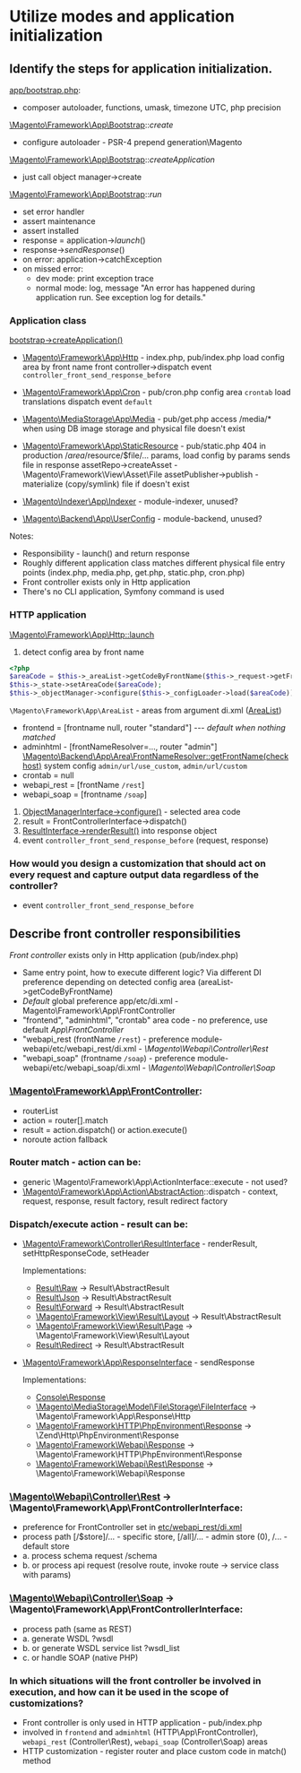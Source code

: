 # Utilize modes and application initialization

## Identify the steps for application initialization.
[app/bootstrap.php](https://github.com/magento/magento2/blob/2.3/app/bootstrap.php):

- composer autoloader, functions, umask, timezone UTC, php precision

[\Magento\Framework\App\Bootstrap](https://github.com/magento/magento2/blob/2.3/lib/internal/Magento/Framework/App/Bootstrap.php)::*create*

- configure autoloader - PSR-4 prepend generation\Magento

[\Magento\Framework\App\Bootstrap](https://github.com/magento/magento2/blob/2.3/lib/internal/Magento/Framework/App/Bootstrap.php)::*createApplication*

- just call object manager->create

[\Magento\Framework\App\Bootstrap](https://github.com/magento/magento2/blob/2.3/lib/internal/Magento/Framework/App/Bootstrap.php)::*run*

- set error handler
- assert maintenance
- assert installed
- response = application->*launch*()
- response->*sendResponse*()
- on error: application->catchException
- on missed error:
  - dev mode: print exception trace
  - normal mode: log, message "An error has happened during application run. See exception log for details."

### Application class

[bootstrap->createApplication()](https://github.com/magento/magento2/blob/2.3/lib/internal/Magento/Framework/App/Bootstrap.php#L230) 

  - [\Magento\Framework\App\Http](https://github.com/magento/magento2/blob/2.3/lib/internal/Magento/Framework/App/Http.php) - index.php, pub/index.php
    load config area by front name
    front controller->dispatch
    event `controller_front_send_response_before`

  - [\Magento\Framework\App\Cron](https://github.com/magento/magento2/blob/2.3/lib/internal/Magento/Framework/App/Cron.php) - pub/cron.php
    config area `crontab`
    load translations
    dispatch event `default`

  - [\Magento\MediaStorage\App\Media](https://github.com/magento/magento2/blob/2.3/app/code/Magento/MediaStorage/App/Media.php) - pub/get.php
    access /media/* when using DB image storage and physical file doesn't exist

  - [\Magento\Framework\App\StaticResource](https://github.com/magento/magento2/blob/2.3/lib/internal/Magento/Framework/App/StaticResource.php) - pub/static.php
    404 in production
    /$area/$resource/$file/... params, load config by params
    sends file in response
    assetRepo->createAsset - \Magento\Framework\View\Asset\File
    assetPublisher->publish - materialize (copy/symlink) file if doesn't exist

  - [\Magento\Indexer\App\Indexer](https://github.com/magento/magento2/blob/2.3/app/code/Magento/Indexer/App/Indexer.php) - module-indexer, unused?
  - [\Magento\Backend\App\UserConfig](https://github.com/magento/magento2/blob/2.3/app/code/Magento/Backend/App/UserConfig.php) - module-backend, unused?

Notes:

- Responsibility - launch() and return response
- Roughly different application class matches different physical file entry points (index.php, media.php, get.php, static.php, cron.php)
- Front controller exists only in Http application
- There's no CLI application, Symfony command is used

### HTTP application

[\Magento\Framework\App\Http::launch](https://github.com/magento/magento2/blob/2.3/lib/internal/Magento/Framework/App/Http.php#L128)
1. detect config area by front name

```php
<?php
$areaCode = $this->_areaList->getCodeByFrontName($this->_request->getFrontName());
$this->_state->setAreaCode($areaCode);
$this->_objectManager->configure($this->_configLoader->load($areaCode));
```

`\Magento\Framework\App\AreaList` - areas from argument di.xml ([AreaList](https://github.com/magento/magento2/blob/2.3/lib/internal/Magento/Framework/App/AreaList.php))

- frontend = [frontname null, router "standard"] --- *default when nothing matched*
- adminhtml - [frontNameResolver=..., router "admin"]
  [\Magento\Backend\App\Area\FrontNameResolver::getFrontName(checkhost)](https://github.com/magento/magento2/blob/2.3/app/code/Magento/Backend/App/Area/FrontNameResolver.php#L83)
  system config `admin/url/use_custom`, `admin/url/custom`
- crontab = null
- webapi_rest = [frontName `/rest`]
- webapi_soap = [frontname `/soap`]

1. [ObjectManagerInterface->configure()](https://github.com/magento/magento2/blob/2.3/lib/internal/Magento/Framework/ObjectManager/ObjectManager.php#L82) - selected area code
1. result = FrontControllerInterface->dispatch()
1. [ResultInterface->renderResult()](https://github.com/magento/magento2/blob/2.3/lib/internal/Magento/Framework/Controller/AbstractResult.php#L122) into response object
1. event `controller_front_send_response_before` (request, response)


### How would you design a customization that should act on every request and capture output data regardless of the controller?
- event `controller_front_send_response_before`


## Describe front controller responsibilities

*Front controller* exists only in Http application (pub/index.php)

- Same entry point, how to execute different logic?
  Via different DI preference depending on detected config area (areaList->getCodeByFrontName)
- *Default* global preference app/etc/di.xml - Magento\Framework\App\FrontController
- "frontend", "adminhtml", "crontab" area code - no preference, use default *App\FrontController*
- "webapi_rest (frontName `/rest`) - preference module-webapi/etc/webapi_rest/di.xml - *\Magento\Webapi\Controller\Rest*
- "webapi_soap" (frontname `/soap`) - preference module-webapi/etc/webapi_soap/di.xml - *\Magento\Webapi\Controller\Soap*

### [\Magento\Framework\App\FrontController](https://github.com/magento/magento2/blob/2.3/lib/internal/Magento/Framework/App/FrontController.php):

- routerList
- action = router[].match
- result = action.dispatch() or action.execute()
- noroute action fallback

### Router match - action can be:

- generic \Magento\Framework\App\ActionInterface::execute - not used?
- [\Magento\Framework\App\Action\AbstractAction](https://github.com/magento/magento2/blob/2.3/lib/internal/Magento/Framework/App/Action/AbstractAction.php)::dispatch - context, request, response, result factory, result redirect factory

### Dispatch/execute action - result can be:

- [\Magento\Framework\Controller\ResultInterface](https://github.com/magento/magento2/blob/2.3/lib/internal/Magento/Framework/Controller/ResultInterface.php) - renderResult, setHttpResponseCode, setHeader

    Implementations:
    - [Result\Raw](https://github.com/magento/magento2/blob/2.3/lib/internal/Magento/Framework/Controller/Result/Raw.php) -> Result\AbstractResult
    - [Result\Json](https://github.com/magento/magento2/blob/2.3/lib/internal/Magento/Framework/Controller/Result/Json.php) -> Result\AbstractResult
    - [Result\Forward](https://github.com/magento/magento2/blob/2.3/lib/internal/Magento/Framework/Controller/Result/Forward.php) -> Result\AbstractResult
    - [\Magento\Framework\View\Result\Layout](https://github.com/magento/magento2/blob/2.3/lib/internal/Magento/Framework/View/Result/Layout.php) -> Result\AbstractResult
    - [\Magento\Framework\View\Result\Page](https://github.com/magento/magento2/blob/2.3/lib/internal/Magento/Framework/View/Result/Page.php) -> \Magento\Framework\View\Result\Layout
    - [Result\Redirect](https://github.com/magento/magento2/blob/2.3/lib/internal/Magento/Framework/Controller/Result/Redirect.php) -> Result\AbstractResult

- [\Magento\Framework\App\ResponseInterface](https://github.com/magento/magento2/blob/2.3/lib/internal//Magento/Framework/App/ResponseInterface.php) - sendResponse

    Implementations:
    - [Console\Response](https://github.com/magento/magento2/blob/2.3/lib/internal/Magento/Framework/App/Console/Response.php)
    - [\Magento\MediaStorage\Model\File\Storage\FileInterface](https://github.com/magento/magento2/blob/2.3/app/code/Magento/MediaStorage/Model/File/Storage/Response.php) -> \Magento\Framework\App\Response\Http
    - [\Magento\Framework\HTTP\PhpEnvironment\Response](https://github.com/magento/magento2/blob/2.3/lib/internal/Magento/Framework/HTTP/PhpEnvironment/Response.php) -> \Zend\Http\PhpEnvironment\Response
    - [\Magento\Framework\Webapi\Response](https://github.com/magento/magento2/blob/2.3/lib/internal/Magento/Framework/Webapi/Response.php) -> \Magento\Framework\HTTP\PhpEnvironment\Response
    - [\Magento\Framework\Webapi\Rest\Response](https://github.com/magento/magento2/blob/2.3/lib/internal/Magento/Framework/Webapi/Rest/Response.php) -> \Magento\Framework\Webapi\Response

### [\Magento\Webapi\Controller\Rest](https://github.com/magento/magento2/blob/2.3/app/code/Magento/Webapi/Controller/Rest.php) -> \Magento\Framework\App\FrontControllerInterface:

- preference for FrontController set in [etc/webapi_rest/di.xml](https://github.com/magento/magento2/blob/2.3/app/code/Magento/Webapi/etc/webapi_rest/di.xml#L32)
- process path [/$store]/... - specific store, [/all]/... - admin store (0), /... - default store
- a. process schema request /schema
- b. or process api request (resolve route, invoke route -> service class with params)

### [\Magento\Webapi\Controller\Soap](https://github.com/magento/magento2/blob/2.3/app/code/Magento/Webapi/Controller/Soap.php) -> \Magento\Framework\App\FrontControllerInterface:

- process path (same as REST)
- a. generate WSDL ?wsdl
- b. or generate WSDL service list ?wsdl_list
- c. or handle SOAP (native PHP)


### In which situations will the front controller be involved in execution, and how can it be used in the scope of customizations?

- Front controller is only used in HTTP application - pub/index.php
- involved in `frontend` and `adminhtml` (HTTP\App\FrontController), `webapi_rest` (Controller\Rest), `webapi_soap` (Controller\Soap) areas
- HTTP customization - register router and place custom code in match() method
